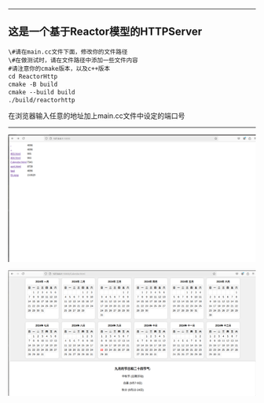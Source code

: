 ------

## 这是一个基于Reactor模型的HTTPServer

```shell
\#请在main.cc文件下面，修改你的文件路径
\#在做测试时，请在文件路径中添加一些文件内容
#请注意你的cmake版本，以及c++版本
cd ReactorHttp
cmake -B build
cmake --build build
./build/reactorhttp
```

在浏览器输入任意的地址加上main.cc文件中设定的端口号

------

![](./images/main.png)

![](./images/calendar.png)
